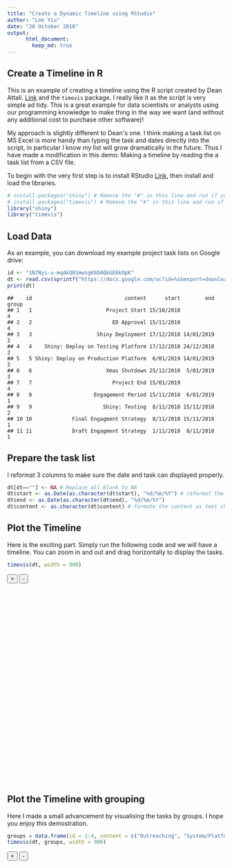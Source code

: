 ```yaml
---
title: "Create a Dynamic Timeline using RStudio"
author: "Lok Yiu"
date: "20 October 2018"
output:
      html_document:
        keep_md: true
---
```




## Create a Timeline in R
This is an example of creating a timeline using the R script created by Dean Attali. [Link](https://daattali.com/shiny/timevis-demo/) and the `timevis` package. I really like it as the script is very simple ad tidy. This is a great example for data scientists or analysts using our programming knowledge to make thing in the way we want (and without any additional cost to purchase other software)! 

My approach is slightly different to Dean's one. I think making a task list on MS Excel is more handy than typing the task and dates directly into the script, in particular I know my list will grow dramatically in the future. Thus I have made a modification in this demo: Making a timeline by reading the a task list from a CSV file. 

To begin with the very first step is to install RStudio [Link](https://www.rstudio.com/), then install and load the libraries.


```r
# install.packages("shiny") # Remove the "#" in this line and run if you have not installed the packages
# install.packages("timevis") # Remove the "#" in this line and run if you have not installed the packages
library("shiny")
library("timevis")
```

## Load Data
As an example, you can download my example project task lists on Google drive:


```r
id <- "1N7Nyi-u-mqAkQ8SmwsgK6D4QkGE0kOpK"
dt <- read.csv(sprintf("https://docs.google.com/uc?id=%s&export=download", id))
print(dt)
```

```
##    id                              content      start        end group
## 1   1                        Project Start 15/10/2018                4
## 2   2                          ED Approval 15/11/2018                4
## 3   3                     Shiny Deployment 17/12/2018 14/01/2019     2
## 4   4    Shiny: Deploy on Testing Platform 17/12/2018 24/12/2018     2
## 5   5 Shiny: Deploy on Production Platform  6/01/2019 14/01/2019     2
## 6   6                        Xmas Shutdown 25/12/2018  5/01/2019     3
## 7   7                          Project End 15/01/2019                4
## 8   8                    Engagement Period 15/11/2018  6/01/2019     1
## 9   9                       Shiny: Testing  8/11/2018 15/11/2018     2
## 10 10             Final Engagment Strategy  8/11/2018 15/11/2018     1
## 11 11             Draft Engagment Strategy  1/11/2018  8/11/2018     1
```

## Prepare the task list
I reformat 3 columns to make sure the date and task can displayed properly.


```r
dt[dt==""] <- NA # Replace all blank to NA
dt$start <- as.Date(as.character(dt$start), "%d/%m/%Y") # reformat the date field to my preferred format
dt$end <- as.Date(as.character(dt$end), "%d/%m/%Y")
dt$content <- as.character(dt$content) # formate the content as text characters
```

## Plot the Timeline
Here is the exciting part. Simply run the following code and we will have a timeline. You can zoom in and out and drag horizontally to display the tasks. 


```r
timevis(dt, width = 900)
```

<!--html_preserve--><div id="htmlwidget-fb31ab9e118dbe8fbd38" class="timevis html-widget" style="width:900px;height:480px;">
<div class="btn-group zoom-menu">
<button type="button" class="btn btn-default btn-lg zoom-in" title="Zoom in">+</button>
<button type="button" class="btn btn-default btn-lg zoom-out" title="Zoom out">-</button>
</div>
</div>
<script type="application/json" data-for="htmlwidget-fb31ab9e118dbe8fbd38">{"x":{"items":[{"id":" 1","content":"Project Start","start":"2018-10-15","group":"4"},{"id":" 2","content":"ED Approval","start":"2018-11-15","group":"4"},{"id":" 3","content":"Shiny Deployment","start":"2018-12-17","end":"2019-01-14","group":"2"},{"id":" 4","content":"Shiny: Deploy on Testing Platform","start":"2018-12-17","end":"2018-12-24","group":"2"},{"id":" 5","content":"Shiny: Deploy on Production Platform","start":"2019-01-06","end":"2019-01-14","group":"2"},{"id":" 6","content":"Xmas Shutdown","start":"2018-12-25","end":"2019-01-05","group":"3"},{"id":" 7","content":"Project End","start":"2019-01-15","group":"4"},{"id":" 8","content":"Engagement Period","start":"2018-11-15","end":"2019-01-06","group":"1"},{"id":" 9","content":"Shiny: Testing","start":"2018-11-08","end":"2018-11-15","group":"2"},{"id":"10","content":"Final Engagment Strategy","start":"2018-11-08","end":"2018-11-15","group":"1"},{"id":"11","content":"Draft Engagment Strategy","start":"2018-11-01","end":"2018-11-08","group":"1"}],"groups":null,"showZoom":true,"zoomFactor":0.5,"fit":true,"options":[],"height":null,"api":[]},"evals":[],"jsHooks":[]}</script><!--/html_preserve-->

## Plot the Timeline with grouping
Here I made a small advancement by visualising the tasks by groups. I hope you enjoy this demostration.


```r
groups = data.frame(id = 1:4, content = c("Outreaching", "System/Platform Changes", "Xmas Shutdown Period", "Key Milestone"))
timevis(dt, groups, width = 900)
```

<!--html_preserve--><div id="htmlwidget-ef34cd80d5bbc2ea87cf" class="timevis html-widget" style="width:900px;height:480px;">
<div class="btn-group zoom-menu">
<button type="button" class="btn btn-default btn-lg zoom-in" title="Zoom in">+</button>
<button type="button" class="btn btn-default btn-lg zoom-out" title="Zoom out">-</button>
</div>
</div>
<script type="application/json" data-for="htmlwidget-ef34cd80d5bbc2ea87cf">{"x":{"items":[{"id":" 1","content":"Project Start","start":"2018-10-15","group":"4"},{"id":" 2","content":"ED Approval","start":"2018-11-15","group":"4"},{"id":" 3","content":"Shiny Deployment","start":"2018-12-17","end":"2019-01-14","group":"2"},{"id":" 4","content":"Shiny: Deploy on Testing Platform","start":"2018-12-17","end":"2018-12-24","group":"2"},{"id":" 5","content":"Shiny: Deploy on Production Platform","start":"2019-01-06","end":"2019-01-14","group":"2"},{"id":" 6","content":"Xmas Shutdown","start":"2018-12-25","end":"2019-01-05","group":"3"},{"id":" 7","content":"Project End","start":"2019-01-15","group":"4"},{"id":" 8","content":"Engagement Period","start":"2018-11-15","end":"2019-01-06","group":"1"},{"id":" 9","content":"Shiny: Testing","start":"2018-11-08","end":"2018-11-15","group":"2"},{"id":"10","content":"Final Engagment Strategy","start":"2018-11-08","end":"2018-11-15","group":"1"},{"id":"11","content":"Draft Engagment Strategy","start":"2018-11-01","end":"2018-11-08","group":"1"}],"groups":[{"id":"1","content":"Outreaching"},{"id":"2","content":"System/Platform Changes"},{"id":"3","content":"Xmas Shutdown Period"},{"id":"4","content":"Key Milestone"}],"showZoom":true,"zoomFactor":0.5,"fit":true,"options":[],"height":null,"api":[]},"evals":[],"jsHooks":[]}</script><!--/html_preserve-->

